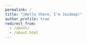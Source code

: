 ```yaml
---
permalink: /
title: "👋Hello there, I'm Jaideep!"
author_profile: true
redirect_from: 
  - /about/
  - /about.html
---
```

